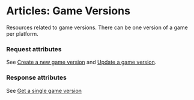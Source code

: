 # <a name="game_versions_intro"></a>Articles: Game Versions

Resources related to game versions. There can be one version of a game per platform.

### Request attributes

See [Create a new game version](#game_versions_create) and [Update a game version](#game_versions_update).

### Response attributes

See [Get a single game version](#game_versions_show)

